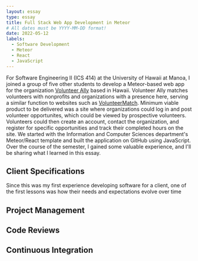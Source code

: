 ```yaml
---
layout: essay
type: essay
title: Full Stack Web App Development in Meteor
# All dates must be YYYY-MM-DD format!
date: 2022-05-12
labels:
  - Software Development
  - Meteor
  - React
  - JavaScript
---
```


For Software Engineering II (ICS 414) at the University of Hawaii at Manoa, I joined a group of five other students to develop a Meteor-based web app for the organization [Volunteer Ally](http://volunteerally.com) based in Hawaii. Volunteer Ally matches volunteers with nonprofits and organizations with a presence here, serving a similar function to websites such as [VolunteerMatch](https://www.volunteermatch.org). Minimum viable product to be delivered was a site where organizations could log in and post volunteer opportunites, which could be viewed by prospective volunteers. Volunteers could then create an account, contact the organization, and register for specific opportunities and track their completed hours on the site. We started with the Information and Computer Sciences department's Meteor/React template and built the application on GitHub using JavaScript. Over the course of the semester, I gained some valuable experience, and I'll be sharing what I learned in this essay.

## Client Specifications

Since this was my first experience developing software for a client, one of the first lessons was how their needs and expectations evolve over time

## Project Management


## Code Reviews

## Continuous Integration

